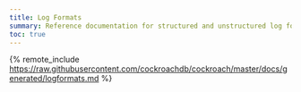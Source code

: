 ```yaml
---
title: Log Formats
summary: Reference documentation for structured and unstructured log formats.
toc: true
---
```


{% remote_include https://raw.githubusercontent.com/cockroachdb/cockroach/master/docs/generated/logformats.md %}
